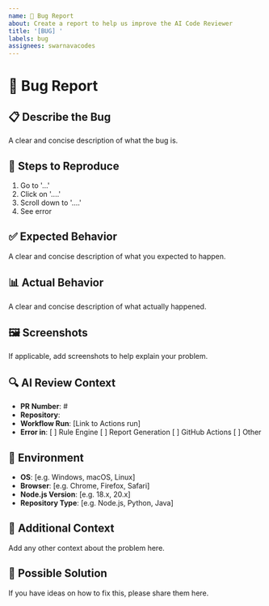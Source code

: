 ```yaml
---
name: 🐛 Bug Report
about: Create a report to help us improve the AI Code Reviewer
title: '[BUG] '
labels: bug
assignees: swarnavacodes
---
```


# 🐛 Bug Report

## 📋 Describe the Bug
A clear and concise description of what the bug is.

## 🔄 Steps to Reproduce
1. Go to '...'
2. Click on '....'
3. Scroll down to '....'
4. See error

## ✅ Expected Behavior
A clear and concise description of what you expected to happen.

## 📊 Actual Behavior
A clear and concise description of what actually happened.

## 🖼️ Screenshots
If applicable, add screenshots to help explain your problem.

## 🔍 AI Review Context
- **PR Number**: #
- **Repository**: 
- **Workflow Run**: [Link to Actions run]
- **Error in**: [ ] Rule Engine [ ] Report Generation [ ] GitHub Actions [ ] Other

## 📱 Environment
- **OS**: [e.g. Windows, macOS, Linux]
- **Browser**: [e.g. Chrome, Firefox, Safari]
- **Node.js Version**: [e.g. 18.x, 20.x]
- **Repository Type**: [e.g. Node.js, Python, Java]

## 📄 Additional Context
Add any other context about the problem here.

## 🔧 Possible Solution
If you have ideas on how to fix this, please share them here.